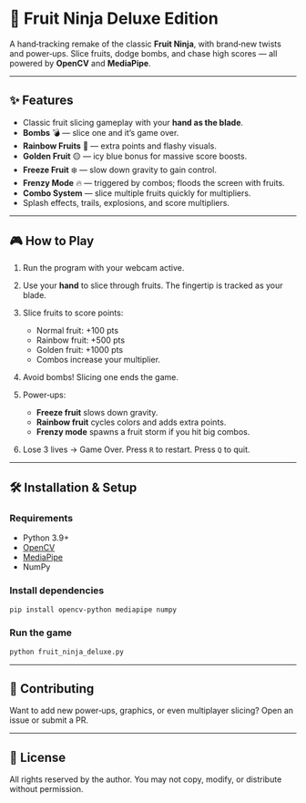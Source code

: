 # 🍉 Fruit Ninja Deluxe Edition

A hand‑tracking remake of the classic **Fruit Ninja**, with brand‑new twists and power‑ups. Slice fruits, dodge bombs, and chase high scores — all powered by **OpenCV** and **MediaPipe**.

---

## ✨ Features

* Classic fruit slicing gameplay with your **hand as the blade**.
* **Bombs** 💣 — slice one and it’s game over.
* **Rainbow Fruits** 🌈 — extra points and flashy visuals.
* **Golden Fruit** 🟡 — icy blue bonus for massive score boosts.
* **Freeze Fruit** ❄️ — slow down gravity to gain control.
* **Frenzy Mode** 🔥 — triggered by combos; floods the screen with fruits.
* **Combo System** — slice multiple fruits quickly for multipliers.
* Splash effects, trails, explosions, and score multipliers.

---

## 🎮 How to Play

1. Run the program with your webcam active.
2. Use your **hand** to slice through fruits. The fingertip is tracked as your blade.
3. Slice fruits to score points:

   * Normal fruit: +100 pts
   * Rainbow fruit: +500 pts
   * Golden fruit: +1000 pts
   * Combos increase your multiplier.
4. Avoid bombs! Slicing one ends the game.
5. Power‑ups:

   * **Freeze fruit** slows down gravity.
   * **Rainbow fruit** cycles colors and adds extra points.
   * **Frenzy mode** spawns a fruit storm if you hit big combos.
6. Lose 3 lives → Game Over. Press `R` to restart. Press `Q` to quit.

---

## 🛠️ Installation & Setup

### Requirements

* Python 3.9+
* [OpenCV](https://pypi.org/project/opencv-python/)
* [MediaPipe](https://pypi.org/project/mediapipe/)
* NumPy

### Install dependencies

```bash
pip install opencv-python mediapipe numpy
```

### Run the game

```bash
python fruit_ninja_deluxe.py
```

---

## 🤝 Contributing

Want to add new power‑ups, graphics, or even multiplayer slicing? Open an issue or submit a PR.

---

## 📜 License

All rights reserved by the author. You may not copy, modify, or distribute without permission.
